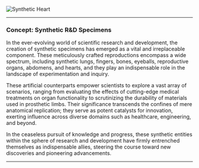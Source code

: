 
![Synthetic Heart](https://github.com/sourceduty/Health/assets/123030236/16c3e52f-ad55-46c6-93ba-4878c4017f21)

***

### Concept: Synthetic R&D Specimens

In the ever-evolving world of scientific research and development, the creation of synthetic specimens has emerged as a vital and irreplaceable component. These meticulously crafted reproductions encompass a wide spectrum, including synthetic lungs, fingers, bones, eyeballs, reproductive organs, abdomens, and hearts, and they play an indispensable role in the landscape of experimentation and inquiry.

These artificial counterparts empower scientists to explore a vast array of scenarios, ranging from evaluating the effects of cutting-edge medical treatments on organ functionality to scrutinizing the durability of materials used in prosthetic limbs. Their significance transcends the confines of mere anatomical replication; they serve as potent catalysts for innovation, exerting influence across diverse domains such as healthcare, engineering, and beyond.

In the ceaseless pursuit of knowledge and progress, these synthetic entities within the sphere of research and development have firmly entrenched themselves as indispensable allies, steering the course toward new discoveries and pioneering advancements.

***
